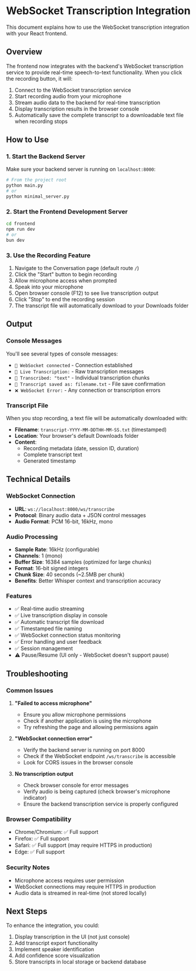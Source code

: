 # WebSocket Transcription Integration

This document explains how to use the WebSocket transcription integration with your React frontend.

## Overview

The frontend now integrates with the backend's WebSocket transcription service to provide real-time speech-to-text functionality. When you click the recording button, it will:

1. Connect to the WebSocket transcription service
2. Start recording audio from your microphone
3. Stream audio data to the backend for real-time transcription
4. Display transcription results in the browser console
5. Automatically save the complete transcript to a downloadable text file when recording stops

## How to Use

### 1. Start the Backend Server

Make sure your backend server is running on `localhost:8000`:

```bash
# From the project root
python main.py
# or
python minimal_server.py
```

### 2. Start the Frontend Development Server

```bash
cd frontend
npm run dev
# or
bun dev
```

### 3. Use the Recording Feature

1. Navigate to the Conversation page (default route `/`)
2. Click the "Start" button to begin recording
3. Allow microphone access when prompted
4. Speak into your microphone
5. Open browser console (F12) to see live transcription output
6. Click "Stop" to end the recording session
7. The transcript file will automatically download to your Downloads folder

## Output

### Console Messages
You'll see several types of console messages:

- `🔌 WebSocket connected` - Connection established
- `🎯 Live Transcription:` - Raw transcription messages
- `📝 Transcribed: "text"` - Individual transcription chunks
- `💾 Transcript saved as: filename.txt` - File save confirmation
- `❌ WebSocket Error:` - Any connection or transcription errors

### Transcript File
When you stop recording, a text file will be automatically downloaded with:

- **Filename**: `transcript-YYYY-MM-DDTHH-MM-SS.txt` (timestamped)
- **Location**: Your browser's default Downloads folder
- **Content**: 
  - Recording metadata (date, session ID, duration)
  - Complete transcript text
  - Generated timestamp

## Technical Details

### WebSocket Connection

- **URL**: `ws://localhost:8000/ws/transcribe`
- **Protocol**: Binary audio data + JSON control messages
- **Audio Format**: PCM 16-bit, 16kHz, mono

### Audio Processing

- **Sample Rate**: 16kHz (configurable)
- **Channels**: 1 (mono)
- **Buffer Size**: 16384 samples (optimized for large chunks)
- **Format**: 16-bit signed integers
- **Chunk Size**: 40 seconds (~2.5MB per chunk)
- **Benefits**: Better Whisper context and transcription accuracy

### Features

- ✅ Real-time audio streaming
- ✅ Live transcription display in console
- ✅ Automatic transcript file download
- ✅ Timestamped file naming
- ✅ WebSocket connection status monitoring
- ✅ Error handling and user feedback
- ✅ Session management
- ⚠️ Pause/Resume (UI only - WebSocket doesn't support pause)

## Troubleshooting

### Common Issues

1. **"Failed to access microphone"**
   - Ensure you allow microphone permissions
   - Check if another application is using the microphone
   - Try refreshing the page and allowing permissions again

2. **"WebSocket connection error"**
   - Verify the backend server is running on port 8000
   - Check if the WebSocket endpoint `/ws/transcribe` is accessible
   - Look for CORS issues in the browser console

3. **No transcription output**
   - Check browser console for error messages
   - Verify audio is being captured (check browser's microphone indicator)
   - Ensure the backend transcription service is properly configured

### Browser Compatibility

- Chrome/Chromium: ✅ Full support
- Firefox: ✅ Full support
- Safari: ✅ Full support (may require HTTPS in production)
- Edge: ✅ Full support

### Security Notes

- Microphone access requires user permission
- WebSocket connections may require HTTPS in production
- Audio data is streamed in real-time (not stored locally)

## Next Steps

To enhance the integration, you could:

1. Display transcription in the UI (not just console)
2. Add transcript export functionality
3. Implement speaker identification
4. Add confidence score visualization
5. Store transcripts in local storage or backend database
